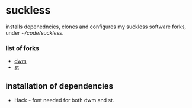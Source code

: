 # suckless

installs depenedncies, clones and configures my suckless software forks, under *~/code/suckless*.

### list of forks

- [dwm](https://github.com/jeremningo/dwm)
- [st](https://github.com/jeremningo/st)

## installation of dependencies

- Hack - font needed for both dwm and st.
